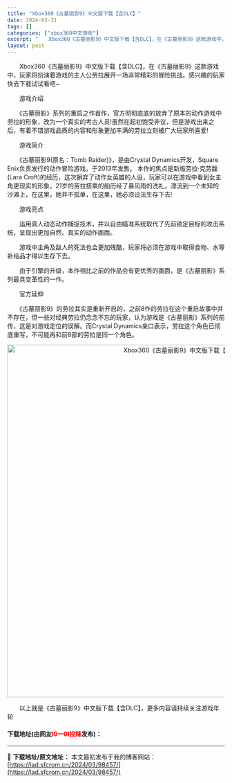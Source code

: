 ```yaml
---
title: "Xbox360《古墓丽影9》中文版下载【含DLC】"
date: 2024-03-31
tags: []
categories: ["xbox360中文游戏"]
excerpt: "　　Xbox360《古墓丽影9》中文版下载【含DLC】，在《古墓丽影9》这款游戏中，玩家将扮演着游戏的主人公劳拉展开一场非常精彩的冒险挑战。感兴趣的玩家快去下载试试看吧~ 　　游戏介绍 　　《古墓丽影》系列的重启之作首作，官方彻彻底底的放弃了原本的动作游戏中劳拉的形象，改为一个真实的考古人员!虽然在&hellip;"
layout: post
---
```


 <p>　　Xbox360《古墓丽影9》中文版下载【含DLC】，在《古墓丽影9》这款游戏中，玩家将扮演着游戏的主人公劳拉展开一场非常精彩的冒险挑战。感兴趣的玩家快去下载试试看吧~</p> <p>　　游戏介绍</p> <p>　　《古墓丽影》系列的重启之作首作，官方彻彻底底的放弃了原本的动作游戏中劳拉的形象，改为一个真实的考古人员!虽然在起初饱受非议，但是游戏出来之后，有着不错游戏品质的内容和形象更加丰满的劳拉立刻被广大玩家所喜爱!</p> <p>　　游戏简介</p> <p>　　《古墓丽影9(原名：Tomb Raider)》，是由Crystal Dynamics开发，Square Enix负责发行的动作冒险游戏，于2013年发售。 本作的焦点是新版劳拉&middot;克劳馥(Lara Croft)的经历，这次摒弃了动作女英雄的人设，玩家可以在游戏中看到女主角更现实的形象。21岁的劳拉搭乘的船历经了暴风雨的洗礼，漂流到一个未知的沙滩上，在这里，她并不孤单，在这里，她必须设法生存下去!</p> <p>　　游戏亮点</p> <p>　　运用真人动态动作捕捉技术，并以自由瞄准系统取代了先前锁定目标的攻击系统，呈现出更加自然、真实的动作画面。</p> <p>　　游戏中主角及敌人的死法也会更加残酷，玩家将必须在游戏中取得食物、水等补给品才得以生存下去。</p> <p>　　由于引擎的升级，本作相比之前的作品会有更优秀的画面，是《古墓丽影》系列最具变革性的一作。</p> <p>　　官方延伸</p> <p>　　《古墓丽影9》的劳拉其实是重新开启的，之前8作的劳拉在这个重启故事中并不存在，但一些对经典劳拉仍念念不忘的玩家，认为游戏是《古墓丽影》系列的前传，这是对游戏定位的误解。而Crystal Dynamics亲口表示，劳拉这个角色已彻底重写，不可能再和前8部的劳拉是同一个角色。</p> <p align="center"><img align="" border="0" src="https://lad.sfcrom.cn/wp-content/uploads/2024/03/20240330_66083e2862dbe.jpg" width="815" alt="Xbox360《古墓丽影9》中文版下载【含DLC】" /></p> <p>　　以上就是《古墓丽影9》中文版下载【含DLC】，更多内容请持续关注游戏年轮</p> <p><h4>下载地址(由网友<font color="red">l0一0l投降</font>发布)：</h4></p> 

---
📖 **下载地址/原文地址：** 本文最初发布于我的博客网站：[https://lad.sfcrom.cn/2024/03/98457/](https://lad.sfcrom.cn/2024/03/98457/)
